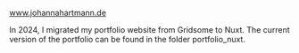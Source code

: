 www.johannahartmann.de

In 2024, I migrated my portfolio website from Gridsome to Nuxt. The current version of the portfolio can be found in the folder portfolio_nuxt.

